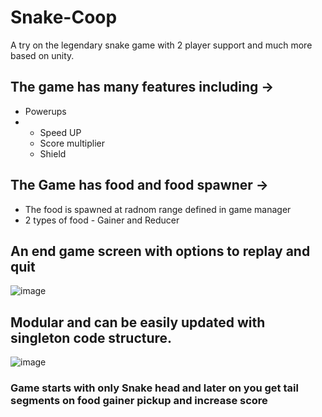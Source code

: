 # Snake-Coop
A try on the legendary snake game with 2 player support and much more based on unity.

## The game has many features including ->
* Powerups
* * Speed UP
  * Score multiplier
  * Shield
## The Game has food and food spawner ->
* The food is spawned at radnom range defined in game manager
* 2 types of food - Gainer and Reducer

## An end game screen with options to replay and quit
![image](https://github.com/user-attachments/assets/ab3ba543-7b40-4576-b8e3-7ebc6be15b0b)

## Modular and can be easily updated with singleton code structure.
![image](https://github.com/user-attachments/assets/0ffa42f6-ceee-4b6f-872a-f21dfcd42279)
### Game starts with only Snake head and later on you get tail segments on food gainer pickup and increase score

